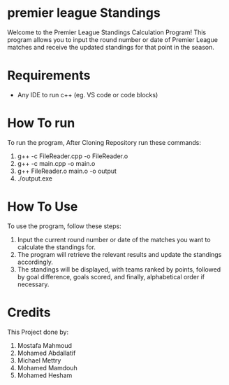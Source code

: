 # premier league Standings
Welcome to the Premier League Standings Calculation Program!
This program allows you to input the round number or date of Premier League matches and receive the updated standings for that point in the season.
# Requirements
- Any IDE to run c++ (eg. VS code or code blocks)
# How To run
To run the program, After Cloning Repository run these commands:
1. g++ -c FileReader.cpp -o FileReader.o
2. g++ -c main.cpp -o main.o
3.  g++ FileReader.o main.o -o output
4.  ./output.exe
# How To Use
To use the program, follow these steps:
1. Input the current round number or date of the matches you want to calculate the standings for.
2. The program will retrieve the relevant results and update the standings accordingly.
3. The standings will be displayed, with teams ranked by points, followed by goal difference, goals scored, and finally, alphabetical order if necessary.
# Credits 
This Project done by:
1. Mostafa Mahmoud
2. Mohamed Abdallatif
3. Michael Mettry
4. Mohamed Mamdouh
5. Mohamed Hesham
